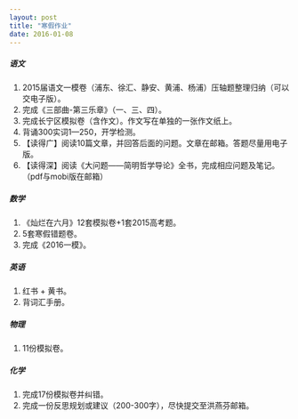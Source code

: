 ```yaml
---
layout: post
title: "寒假作业"
date: 2016-01-08
---
```


##### 语文
1. 2015届语文一模卷（浦东、徐汇、静安、黄浦、杨浦）压轴题整理归纳（可以交电子版）。
2. 完成《三部曲-第三乐章》（一、三、四）。
3. 完成长宁区模拟卷（含作文）。作文写在单独的一张作文纸上。
4. 背诵300实词1—250，开学检测。
5. 【读得广】阅读10篇文章，并回答后面的问题。文章在邮箱。答题尽量用电子版。
6. 【读得深】阅读《大问题——简明哲学导论》全书，完成相应问题及笔记。（pdf与mobi版在邮箱）

##### 数学
1. 《灿烂在六月》12套模拟卷+1套2015高考题。
2. 5套寒假错题卷。
3. 完成《2016一模》。

##### 英语
1. 红书 + 黄书。
2. 背词汇手册。

##### 物理
1. 11份模拟卷。

##### 化学
1. 完成17份模拟卷并纠错。
2. 完成一份反思规划或建议（200-300字），尽快提交至洪燕芬邮箱。 
